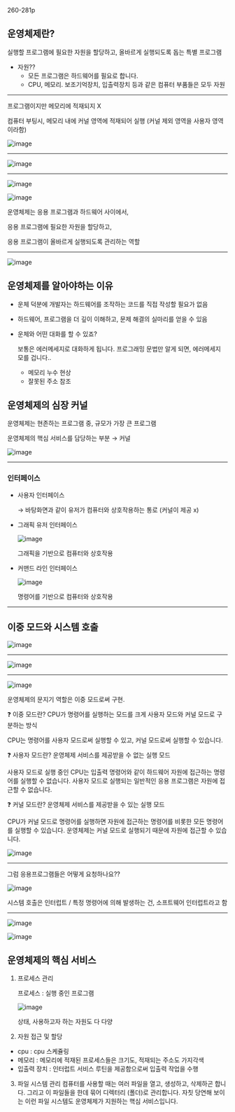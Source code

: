 260-281p

## 운영체제란?

실행할 프로그램에 필요한 자원을 할당하고, 올바르게 실행되도록 돕는 특별 프로그램

- 자원??
    - 모든 프로그램은 하드웨어를 필요로 합니다.
    - CPU, 메모리. 보조기억장치, 입출력장치 등과 같은 컴퓨터 부품들은 모두 자원

---

프로그램이지만 메모리에 적재되지 X

컴퓨터 부팅시, 메모리 내에 커널 영역에 적재되어 실행 (커널 제외 영역을 사용자 영역이라함)

![image](https://github.com/alswl020208/computer-architecture-and-operating-system/assets/96772297/023a503b-f8f4-4da9-b651-153609152a13)

---

![image](https://github.com/alswl020208/computer-architecture-and-operating-system/assets/96772297/1a2bc906-b76c-470a-ba72-d02ffb744d75)

---

![image](https://github.com/alswl020208/computer-architecture-and-operating-system/assets/96772297/568535db-4ab0-4084-9246-eb322ee51209)

![image](https://github.com/alswl020208/computer-architecture-and-operating-system/assets/96772297/526221c1-b4b5-48c4-a997-658a1de9753f)

운영체제는 응용 프로그램과 하드웨어 사이에서,

응용 프로그램에 필요한 자원을 할당하고, 

응용 프로그램이 올바르게 실행되도록 관리하는 역할

---

![image](https://github.com/alswl020208/computer-architecture-and-operating-system/assets/96772297/d36ece88-98c6-4d40-a103-faee3bea5738)

## 운영체제를 알아야하는 이유

- 운체 덕분에 개발자는 하드웨어를 조작하는 코드를 직접 작성할 필요가 없음
- 하드웨어, 프로그램을 더 깊이 이해하고, 문제 해결의 실마리를 얻을 수 있음
- 운체와 어떤 대화를 할 수 있죠?
    
    보통은 에러메세지로 대화하게 됩니다. 프로그래밍 문법만 알게 되면, 에러메세지 모를 겁니다..
    
    - 메모리 누수 현상
    - 잘못된 주소 참조

## 운영체제의 심장 커널

운영체제는 현존하는 프로그램 중, 규모가 가장 큰 프로그램

운영체제의 핵심 서비스를 담당하는 부분 → 커널

![image](https://github.com/alswl020208/computer-architecture-and-operating-system/assets/96772297/a179ac1b-ad8a-4849-a0b8-0343f3353f3d)

---

### 인터페이스

- 사용자 인터페이스
    
    → 바탕화면과 같이 유저가 컴퓨터와 상호작용하는 통로 (커널이 제공 x)
    
- 그래픽 유저 인터페이스
    
    ![image](https://github.com/alswl020208/computer-architecture-and-operating-system/assets/96772297/9127e64d-cbce-4e84-98c9-0ef8ad68061b)

    그래픽을 기반으로 컴퓨터와 상호작용
    
- 커맨드 라인 인터페이스
    
    ![image](https://github.com/alswl020208/computer-architecture-and-operating-system/assets/96772297/20183394-da7f-4f99-bbf3-2be4e1e5a3a4)

    명령어를 기반으로 컴퓨터와 상호작용
    

---

## 이중 모드와 시스템 호출

![image](https://github.com/alswl020208/computer-architecture-and-operating-system/assets/96772297/84d4fcd1-4f8e-4fa8-9f6a-300733e45e5e)

---

![image](https://github.com/alswl020208/computer-architecture-and-operating-system/assets/96772297/ed13f5ec-20bc-44a7-b584-3845137248ec)

---

![image](https://github.com/alswl020208/computer-architecture-and-operating-system/assets/96772297/2f66d325-2a3e-44bb-8fd1-a2f0e4c971e6)

운영체제의 문지기 역할은 이중 모드로써 구현. 

<aside>
❓ 이중 모드란? CPU가 명령어를 실행하는 모드를 크게 사용자 모드와 커널 모드로 구분하는 방식

CPU는 명령어를 사용자 모드로써 실행할 수 있고, 커널 모드로써 실행할 수 있습니다.

</aside>

<aside>
❓ 사용자 모드란? 운영체제 서비스를 제공받을 수 없는 실행 모드
  
사용자 모드로 실행 중인 CPU는 입출력 명령어와 같이 하드웨어 자원에 접근하는 명령어를 실행할 수 없습니다.
    사용자 모드로 실행되는 일반적인 응용 프로그램은 자원에 접근할 수 없습니다.

</aside>

<aside>
❓ 커널 모드란? 운영체제 서비스를 제공받을 수 있는 실행 모드
  
CPU가 커널 모드로 명령어를 실행하면 자원에 접근하는 명령어를 비롯한 모든 명령어를 실행할 수 있습니다. 
    운영체제는 커널 모드로 실행되기 때문에 자원에 접근할 수 있습니다.

</aside>

![image](https://github.com/alswl020208/computer-architecture-and-operating-system/assets/96772297/4b19dae1-e936-4f35-8b40-f39327dbf793)

---

그럼 응용프로그램들은 어떻게 요청하나요??

![image](https://github.com/alswl020208/computer-architecture-and-operating-system/assets/96772297/b3cc4afd-54ca-439e-a419-59caf07cb486)

시스템 호출은 인터럽트 / 특정 명령어에 의해 발생하는 건, 소프트웨어 인터럽트라고 함

---

![image](https://github.com/alswl020208/computer-architecture-and-operating-system/assets/96772297/d1cec693-fa26-41d0-ad6c-4d456f487b31)

![image](https://github.com/alswl020208/computer-architecture-and-operating-system/assets/96772297/8a0824b7-3826-4864-9ff5-8e769af8e357)

## 운영체제의 핵심 서비스

1. 프로세스 관리
    
    프로세스 : 실행 중인 프로그램
    
    ![image](https://github.com/alswl020208/computer-architecture-and-operating-system/assets/96772297/c94281ea-d342-40bf-80ce-f5011bc13d13)

    상태, 사용하고자 하는 자원도 다 다양
    
2. 자원 접근 및 할당
- cpu : cpu 스케쥴링
- 메모리 : 메모리에 적재된 프로세스들은 크기도, 적재되는 주소도 가지각색
- 입출력 장치 : 인터럽트 서비스 루틴을 제공함으로써 입출력 작업을 수행
3. 파일 시스템 관리
컴퓨터를 사용할 때는 여러 파일을 열고, 생성하고, 삭제하곤 합니다. 
그리고 이 파일들을 한데 묶어 디렉터리 (폴더)로 관리합니다. 
자칫 당연해 보이는 이런 파일 시스템도 운영체제가 지원하는 핵심 서비스입니다.
